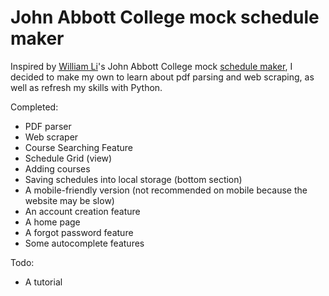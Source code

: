 # John Abbott College mock schedule maker

Inspired by [William Li](https://github.com/Trollermaner)'s John Abbott College mock [schedule maker](https://github.com/Trollermaner/schedule-maker), I decided to make my own to learn about pdf parsing and web scraping, as well as refresh my skills with Python.

Completed:

- PDF parser
- Web scraper
- Course Searching Feature
- Schedule Grid (view)
- Adding courses
- Saving schedules into local storage (bottom section)
- A mobile-friendly version (not recommended on mobile because the website may be slow)
- An account creation feature
- A home page
- A forgot password feature
- Some autocomplete features

Todo:

- A tutorial
